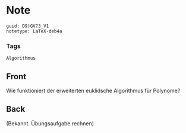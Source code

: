 # Note
```
guid: D9)GV?3_V1
notetype: LaTeX-deb4a
```

### Tags
```
Algorithmus
```

## Front
Wie funktioniert der erweiterten euklidsche Algorithmus für Polynome?

## Back
(Bekannt. Übungsaufgabe rechnen)
